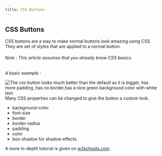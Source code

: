 ```yaml
---
title: CSS Buttons
---
```

## CSS Buttons

CSS buttons are a way to make normal buttons look amazing using CSS. They are set of styles that are applied to a normal button. 
###### Note : This article assumes that you already know CSS basics.

A basic example -
<!-- ![](https://drive.google.com/open?id=0B9-JQMNx6A1aWEp5c0dHVjBOeVk) -->
<img src="https://drive.google.com/open?id=0B9-JQMNx6A1aWEp5c0dHVjBOeVk" alt="The css button looks much better than the default as it is bigger, has more padding ,has no border,has a nice green background color with white text.">
 Many CSS properties can be changed to give the button a custom look.
 <ul>
<li>background-color</li>
<li>font-size</li>
<li>border</li>
<li>border-radius</li>
<li>padding</li>
<li>color</li>
<li>box-shadow for shadow effects</li>
 </ul>

A more in-depth tutorial is given on [w3schools.com](https://www.w3schools.com/css/css3_buttons.asp).

